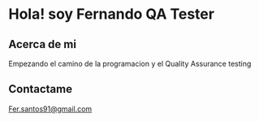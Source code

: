 # Hola! soy Fernando QA Tester

## Acerca de mi

Empezando el camino de la programacion y el Quality Assurance testing

## Contactame

Fer.santos91@gmail.com